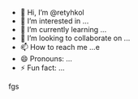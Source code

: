 - 👋 Hi, I’m @retyhkol
- 👀 I’m interested in ...
- 🌱 I’m currently learning ...
- 💞️ I’m looking to collaborate on ...
- 📫 How to reach me ...e
- 😄 Pronouns: ...
- ⚡ Fun fact: ...

<!---
retyhkol/retyhkol is a ✨ special ✨ repository because its `README.md` (this file) appears on your GitHub profile.321
You can click the Preview link to take a look at your changes.
--->
fgs
